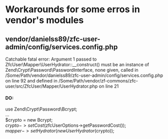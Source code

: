# Workarounds for some erros in vendor's modules



## vendor/danielss89/zfc-user-admin/config/services.config.php

Catchable fatal error: Argument 1 passed to ZfcUser\Mapper\UserHydrator::__construct() must be an instance of Zend\Crypt\Password\PasswordInterface, none given, called in /Some/Path/vendor/danielss89/zfc-user-admin/config/services.config.php on line 92 and defined in /Some/Path/vendor/zf-commons/zfc-user/src/ZfcUser/Mapper/UserHydrator.php on line 21
	
#### DO:  
use Zend\Crypt\Password\Bcrypt;  
...  
$crypto  = new Bcrypt;  
$crypto->setCost($zfcUserOptions->getPasswordCost());  
$mapper->setHydrator(new UserHydrator($crypto));  

